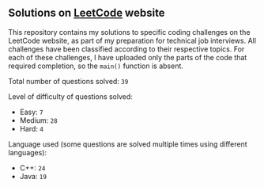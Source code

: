 ## Solutions on [LeetCode](https://leetcode.com/) website

This repository contains my solutions to specific coding challenges on the LeetCode website, as part of my preparation for technical job interviews. All challenges have been classified according to their respective topics. For each of these challenges, I have uploaded only the parts of the code that required completion, so the `main()` function is absent.

Total number of questions solved: `39`

Level of difficulty of questions solved:
* Easy: `7`
* Medium: `28`
* Hard: `4`

Language used (some questions are solved multiple times using different languages):
* C++: `24`
* Java: `19`
